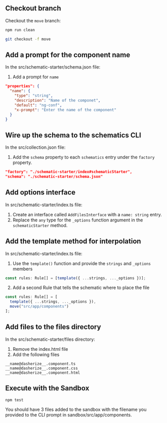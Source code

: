 ## Checkout branch

Checkout the `move` branch:

```bash
npm run clean

git checkout -f move
```

## Add a prompt for the component name

In the src/schematic-starter/schema.json file:

1. Add a prompt for `name`

```json
"properties": {
  "name": {
    "type": "string",
    "description": "Name of the componet",
    "default": "ng-conf",
    "x-prompt": "Enter the name of the component"
  }
}
```

## Wire up the schema to the schematics CLI

In the src/collection.json file:

1. Add the `schema` property to each `schematics` entry under the `factory` property.

```json
"factory": "./schematic-starter/index#schematicStarter",
"schema": "./schematic-starter/schema.json"
```

## Add options interface

In src/schematic-starter/index.ts file:

1. Create an interface called `AddFilesInterface` with a `name: string` entry.
1. Replace the `any` type for the `_options` function argument in the `schematicStarter` method.

## Add the template method for interpolation

In src/schematic-starter/index.ts file:

1. Use the `template()` function and provide the `strings` and `_options` members

```ts
const rules: Rule[] = [template({ ...strings, ..._options })];
```

2. Add a second Rule that tells the schematic where to place the file

```ts
const rules: Rule[] = [
  template({ ...strings, ..._options }),
  move("src/app/components")
];
```

## Add files to the files directory

In the src/schematic-starter/files directory:

1. Remove the index.html file
1. Add the following files

```
__name@dasherize__.component.ts
__name@dasherize__.component.css
__name@dasherize__.component.html
```

## Execute with the Sandbox

```bash
npm test
```

You should have 3 files added to the sandbox with the filename you provided to the CLI prompt in sandbox/src/app/components.
